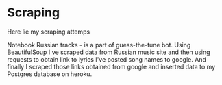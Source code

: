 # Scraping
Here lie my scraping attemps

Notebook Russian tracks - is a part of guess-the-tune bot. Using BeautifulSoup I've scraped data from Russian music site and then using requests to obtain link to lyrics I've posted song names to google. And finally I scraped those links obtained from google and inserted data to my Postgres database on heroku.
